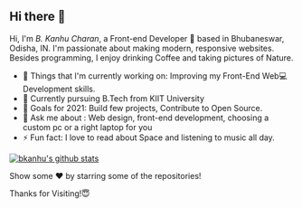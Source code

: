 <!-- Greeting -->

## Hi there 👋

<!--Introduction -->
Hi, I'm _B. Kanhu Charan_, a Front-end Developer 🚀 based in Bhubaneswar, Odisha, IN. I'm passionate about making modern, responsive websites.
Besides programming, I enjoy drinking Coffee and taking pictures of Nature.


- 💼 Things that I'm currently working on: Improving my Front-End Web💻 Development skills.
-  🥅 Currently pursuing B.Tech from KIIT University
- 🌱 Goals for 2021: Build few projects, Contribute to Open Source.
- 💭 Ask me about : Web design, front-end development, choosing a custom pc or a right laptop for you
- ⚡ Fun fact: I love to read about Space and listening to music all day.

<!--Social -->

<!-- ## 📫 Connect with me:

[<img src="https://img.shields.io/badge/Facebook-1877F2?style=for-the-badge&logo=facebook&logoColor=white" alt="">](https://www.facebook.com/bkanhu7/)
[<img src="https://img.shields.io/badge/Instagram-E4405F?style=for-the-badge&logo=instagram&logoColor=white" alt="">](https://www.instagram.com/bkanhu7/)
[<img src="https://img.shields.io/badge/Twitter-1DA1F2?style=for-the-badge&logo=twitter&logoColor=white" alt="">](https://twitter.com/bkanhu7)
[<img src="https://img.shields.io/badge/LinkedIn-0077B5?style=for-the-badge&logo=linkedin&logoColor=white" alt="">](https://www.linkedin.com/in/bkanhucharan/)
[<img src="https://img.shields.io/badge/GitHub-100000?style=for-the-badge&logo=github&logoColor=white" alt="">](https://github.com/bkanhu/)
[<img src="https://img.shields.io/badge/Dribbble-EA4C89?style=for-the-badge&logo=dribbble&logoColor=white" alt="">](https://dribbble.com/bkanhu)
[<img src="https://img.shields.io/badge/-Behance-blue?style=for-the-badge&logo=behance&logoColor=white" alt="">](https://behance.net/bkanhu/)
[<img src="https://img.shields.io/badge/Hashnode-2962FF?style=for-the-badge&logo=hashnode&logoColor=white" alt="">](https://blog.bkanhu.me/)
<br> -->


<!--Github Stats -->

[![bkanhu's github stats](https://github-readme-stats.vercel.app/api?username=bkanhu&count_private=true&show_icons=true&theme=radical&hide=stars)](https://github.com/anuraghazra/github-readme-stats)

Show some ❤️ by starring some of the repositories!

Thanks for Visiting!😇 
